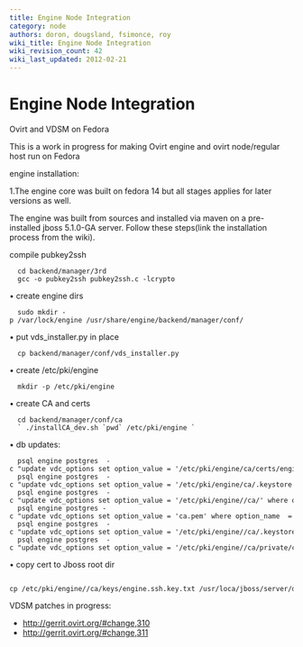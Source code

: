 ```yaml
---
title: Engine Node Integration
category: node
authors: doron, dougsland, fsimonce, roy
wiki_title: Engine Node Integration
wiki_revision_count: 42
wiki_last_updated: 2012-02-21
---
```


# Engine Node Integration

Ovirt and VDSM on Fedora

This is a work in progress for making Ovirt engine and ovirt node/regular host run on Fedora

engine installation:

1.The engine core was built on fedora 14 but all stages applies for later versions as well.

The engine was built from sources and installed via maven on a pre-installed jboss 5.1.0-GA server. Follow these steps(link the installation process from the wiki).

compile pubkey2ssh

      cd backend/manager/3rd
      gcc -o pubkey2ssh pubkey2ssh.c -lcrypto

• create engine dirs

      sudo mkdir -p /var/lock/engine /usr/share/engine/backend/manager/conf/

• put vds_installer.py in place

      cp backend/manager/conf/vds_installer.py

• create /etc/pki/engine

      mkdir -p /etc/pki/engine

• create CA and certs

      cd backend/manager/conf/ca 
      ` ./installCA_dev.sh `pwd` /etc/pki/engine `

• db updates:

      psql engine postgres  -c "update vdc_options set option_value = '/etc/pki/engine/ca/certs/engine.cer' where option_name = 'CertificateFileName';"
      psql engine postgres  -c "update vdc_options set option_value = '/etc/pki/engine/ca/.keystore' where option_name = 'TruststoreUrl';"
      psql engine postgres  -c "update vdc_options set option_value = '/etc/pki/engine//ca/' where option_name = 'CABaseDirectory';"
      psql engine postgres -c "update vdc_options set option_value = 'ca.pem' where option_name  = 'CACertificatePath';"
      psql engine postgres  -c "update vdc_options set option_value = '/etc/pki/engine//ca/.keystore' where option_name = 'keystoreUrl';"
      psql engine postgres  -c "update vdc_options set option_value = '/etc/pki/engine//ca/private/ca.pem' where option_name = 'CAEngineKey';"

• copy cert to Jboss root dir

      cp /etc/pki/engine//ca/keys/engine.ssh.key.txt /usr/loca/jboss/server/default/deploy/ROOT.war/

VDSM patches in progress:

*   <http://gerrit.ovirt.org/#change,310>
*   <http://gerrit.ovirt.org/#change,311>
